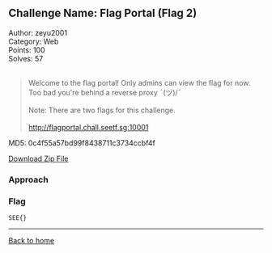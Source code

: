 ## Challenge Name: Flag Portal (Flag 2)
Author: zeyu2001  
Category: Web  
Points: 100  
Solves: 57  
<br>
>Welcome to the flag portal! Only admins can view the flag for now. Too bad you're behind a reverse proxy ¯\(ツ)/¯<br><br>
Note: There are two flags for this challenge.<br><br>
http://flagportal.chall.seetf.sg:10001

MD5: 0c4f55a57bd99f8438711c3734ccbf4f

[Download Zip File](https://github.com/Team-Rainbow-Hash/seetf-2022-writeups/blob/main/web/Flag%20Portal%20(Flag%202)/files/web_flagportal.zip "Zip File")

### Approach


### Flag
`SEE{}`

---
[Back to home](https://github.com/Team-Rainbow-Hash/seetf-2022-writeups)